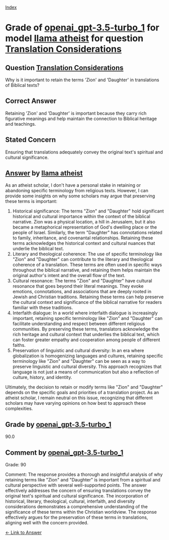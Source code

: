 
[Index](../../../../index.md)
# Grade of [openai_gpt-3.5-turbo_1](../../../grading_models/openai_gpt-3.5-turbo_1.md) for model [llama atheist](../../../answering_models/llama_atheist.md) for question [Translation Considerations](../../../questions/Translation_Considerations.md)

## Question [Translation Considerations](../../../questions/Translation_Considerations.md)
Why is it important to retain the terms 'Zion' and 'Daughter' in translations of Biblical texts?

## Correct Answer
Retaining 'Zion' and 'Daughter' is important because they carry rich figurative meanings and help maintain the connection to Biblical heritage and teachings.

## Stated Concern
Ensuring that translations adequately convey the original text's spiritual and cultural significance.

## [Answer](../Translation_Considerations.md) by [llama atheist](../../../answering_models/llama_atheist.md)
As an atheist scholar, I don't have a personal stake in retaining or abandoning specific terminology from religious texts. However, I can provide some insights on why some scholars may argue that preserving these terms is important:

1. Historical significance: The terms "Zion" and "Daughter" hold significant historical and cultural importance within the context of the biblical narrative. Zion was a physical location, a hill in Jerusalem, but it also became a metaphorical representation of God's dwelling place or the people of Israel. Similarly, the term "Daughter" has connotations related to family, inheritance, and covenantal relationships. Retaining these terms acknowledges the historical context and cultural nuances that underlie the biblical text.
2. Literary and theological coherence: The use of specific terminology like "Zion" and "Daughter" can contribute to the literary and theological coherence of a translation. These terms are often used in specific ways throughout the biblical narrative, and retaining them helps maintain the original author's intent and the overall flow of the text.
3. Cultural resonance: The terms "Zion" and "Daughter" have cultural resonance that goes beyond their literal meanings. They evoke emotions, connotations, and associations that are deeply rooted in Jewish and Christian traditions. Retaining these terms can help preserve the cultural context and significance of the biblical narrative for readers familiar with these traditions.
4. Interfaith dialogue: In a world where interfaith dialogue is increasingly important, retaining specific terminology like "Zion" and "Daughter" can facilitate understanding and respect between different religious communities. By preserving these terms, translators acknowledge the rich heritage and cultural context that underlies the biblical text, which can foster greater empathy and cooperation among people of different faiths.
5. Preservation of linguistic and cultural diversity: In an era where globalization is homogenizing languages and cultures, retaining specific terminology like "Zion" and "Daughter" can be seen as a way to preserve linguistic and cultural diversity. This approach recognizes that language is not just a means of communication but also a reflection of culture, history, and identity.

Ultimately, the decision to retain or modify terms like "Zion" and "Daughter" depends on the specific goals and priorities of a translation project. As an atheist scholar, I remain neutral on this issue, recognizing that different scholars may have varying opinions on how best to approach these complexities.

## Grade by [openai_gpt-3.5-turbo_1](../../../grading_models/openai_gpt-3.5-turbo_1.md)
90.0

## Comment by [openai_gpt-3.5-turbo_1](../../../grading_models/openai_gpt-3.5-turbo_1.md)
Grade: 90

Comment: The response provides a thorough and insightful analysis of why retaining terms like "Zion" and "Daughter" is important from a spiritual and cultural perspective with several well-supported points. The answer effectively addresses the concern of ensuring translations convey the original text's spiritual and cultural significance. The incorporation of historical, literary, theological, cultural, interfaith, and diversity considerations demonstrates a comprehensive understanding of the significance of these terms within the Christian worldview. The response effectively argues for the preservation of these terms in translations, aligning well with the concern provided.

[&lt;- Link to Answer](../Translation_Considerations.md)
